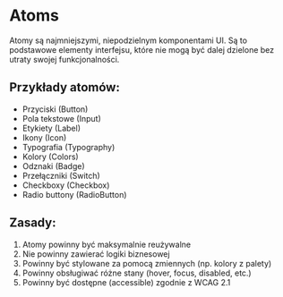 # Atoms

Atomy są najmniejszymi, niepodzielnym komponentami UI. Są to podstawowe elementy interfejsu, które nie mogą być dalej dzielone bez utraty swojej funkcjonalności.

## Przykłady atomów:

- Przyciski (Button)
- Pola tekstowe (Input)
- Etykiety (Label)
- Ikony (Icon)
- Typografia (Typography)
- Kolory (Colors)
- Odznaki (Badge)
- Przełączniki (Switch)
- Checkboxy (Checkbox)
- Radio buttony (RadioButton)

## Zasady:

1. Atomy powinny być maksymalnie reużywalne
2. Nie powinny zawierać logiki biznesowej
3. Powinny być stylowane za pomocą zmiennych (np. kolory z palety)
4. Powinny obsługiwać różne stany (hover, focus, disabled, etc.)
5. Powinny być dostępne (accessible) zgodnie z WCAG 2.1

